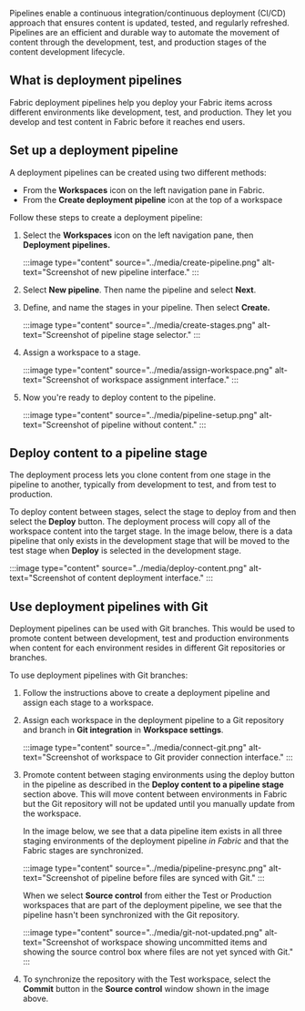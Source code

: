 Pipelines enable a continuous integration/continuous deployment (CI/CD) approach that ensures content is updated, tested, and regularly refreshed. Pipelines are an efficient and durable way to automate the movement of content through the development, test, and production stages of the content development lifecycle.

## What is deployment pipelines

Fabric deployment pipelines help you deploy your Fabric items across different environments like development, test, and production. They let you develop and test content in Fabric before it reaches end users.

## Set up a deployment pipeline 
A deployment pipelines can be created using two different methods:
- From the **Workspaces** icon on the left navigation pane in Fabric.
- From the **Create deployment pipeline** icon at the top of a workspace

Follow these steps to create a deployment pipeline: 

1. Select the **Workspaces** icon on the left navigation pane, then **Deployment pipelines.**

    :::image type="content" source="../media/create-pipeline.png" alt-text="Screenshot of new pipeline interface." :::

2. Select **New pipeline**. Then name the pipeline and select **Next**.
3. Define, and name the stages in your pipeline. Then select **Create.**

    :::image type="content" source="../media/create-stages.png" alt-text="Screenshot of pipeline stage selector." :::
4. Assign a workspace to a stage.  

    :::image type="content" source="../media/assign-workspace.png" alt-text="Screenshot of workspace assignment interface." :::
5. Now you're ready to deploy content to the pipeline.

    :::image type="content" source="../media/pipeline-setup.png" alt-text="Screenshot of pipeline without content." :::

## Deploy content to a pipeline stage
The deployment process lets you clone content from one stage in the pipeline to another, typically from development to test, and from test to production.

To deploy content between stages, select the stage to deploy from and then select the **Deploy** button.  The deployment process will copy all of the workspace content into the target stage. In the image below, there is a data pipeline that only exists in the development stage that will be moved to the test stage when **Deploy** is selected in the development stage.

:::image type="content" source="../media/deploy-content.png" alt-text="Screenshot of content deployment interface." :::

## Use deployment pipelines with Git
Deployment pipelines can be used with Git branches. This would be used to promote content between development, test and production environments when content for each environment resides in different Git repositories or branches. 

To use deployment pipelines with Git branches:
1. Follow the instructions above to create a deployment pipeline and assign each stage to a workspace.
2. Assign each workspace in the deployment pipeline to a Git repository and branch in **Git integration** in **Workspace settings**.

    :::image type="content" source="../media/connect-git.png" alt-text="Screenshot of workspace to Git provider connection interface." :::

3. Promote content between staging environments using the deploy button in the pipeline as described in the **Deploy content to a pipeline stage** section above. This will move content between environments in Fabric but the Git repository will not be updated until you manually update from the workspace.

    In the image below, we see that a data pipeline item exists in all three staging environments of the deployment pipeline *in Fabric* and that the Fabric stages are synchronized.

    :::image type="content" source="../media/pipeline-presync.png" alt-text="Screenshot of pipeline before files are synced with Git." :::

    When we select **Source control** from either the Test or Production workspaces that are part of the deployment pipeline, we see that the pipeline hasn't been synchronized with the Git repository.  

    :::image type="content" source="../media/git-not-updated.png" alt-text="Screenshot of workspace showing uncommitted items and showing the source control box where files are not yet synced with Git." :::

4. To synchronize the repository with the Test workspace, select the **Commit** button in the **Source control** window shown in the image above.

